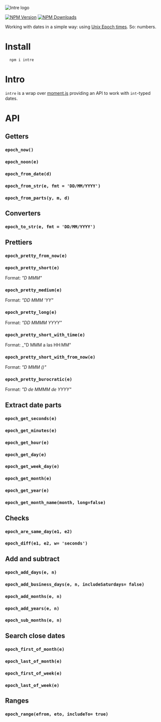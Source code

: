 ![Intre logo](https://intre.afialapis.com/logo.png)

[![NPM Version](https://badge.fury.io/js/intre.svg)](https://www.npmjs.com/package/intre)
[![NPM Downloads](https://img.shields.io/npm/dm/intre.svg?style=flat)](https://www.npmjs.com/package/intre)

Working with dates in a simple way: using [Unix Epoch times](https://en.wikipedia.org/wiki/Unix_time). So: numbers.

# Install

```
  npm i intre
```

# Intro

`intre` is a wrap over [moment.js](https://momentjs.com/) providing an API to work with `int`-typed dates.


# API


## Getters

### `epoch_now()`

### `epoch_noon(e)`

### `epoch_from_date(d)`

### `epoch_from_str(e, fmt = 'DD/MM/YYYY')`

### `epoch_from_parts(y, m, d)`

## Converters

### `epoch_to_str(e, fmt = 'DD/MM/YYYY')`

## Prettiers

### `epoch_pretty_from_now(e)`

### `epoch_pretty_short(e)`

Format: _"D MMM"_

### `epoch_pretty_medium(e)`

Format: _"DD MMM 'YY"_

### `epoch_pretty_long(e)`
  
Format: _"DD MMMM YYYY"_

### `epoch_pretty_short_with_time(e)`
  
Format: _"D MMM a las HH:MM"

### `epoch_pretty_short_with_from_now(e)`
  
Format: _"D MMM (<from Now>)"_

### `epoch_pretty_burocratic(e)`
  
Format: _"D de MMMM de YYYY"_


## Extract date parts


### `epoch_get_seconds(e)`

### `epoch_get_minutes(e)`

### `epoch_get_hour(e)`

### `epoch_get_day(e)`

### `epoch_get_week_day(e)`

### `epoch_get_month(e)`

### `epoch_get_year(e)`

### `epoch_get_month_name(month, long=false)`

## Checks

### `epoch_are_same_day(e1, e2)`

### `epoch_diff(e1, e2, w= 'seconds')`

##  Add and subtract

### `epoch_add_days(e, n)`

### `epoch_add_business_days(e, n, includeSaturdays= false)`

### `epoch_add_months(e, n)`

### `epoch_add_years(e, n)`

### `epoch_sub_months(e, n)`

## Search close dates

### `epoch_first_of_month(e)`

### `epoch_last_of_month(e)`

### `epoch_first_of_week(e)`

### `epoch_last_of_week(e)`

## Ranges

### `epoch_range(efrom, eto, includeTo= true)`




